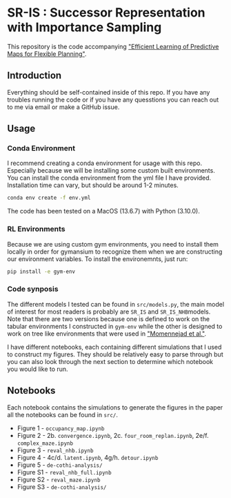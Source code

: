 # SR-IS : Successor Representation with Importance Sampling
This repository is the code accompanying ["Efficient Learning of Predictive Maps for Flexible Planning"](https://osf.io/preprints/psyarxiv/ak57f).

## Introduction
Everything should be self-contained inside of this repo. If you have any troubles running the code or if you have any quesstions you can reach out to me via email or make a GitHub issue.

## Usage
### Conda Environment
I recommend creating a conda environment for usage with this repo. Especially because we will be installing some custom built environments. You can install the conda environment from the yml file I have provided. Installation time can vary, but should be around 1-2 minutes.
```bash
conda env create -f env.yml
```

The code has been tested on a MacOS (13.6.7) with Python (3.10.0).

### RL Environments
Because we are using custom gym environments, you need to install them locally in order for gymansium to recognize them when we are constructing our environment variables. To install the environemnts, just run:
```bash
pip install -e gym-env
```

### Code synposis
The different models I tested can be found in `src/models.py`, the main model of interest for most readers is probably are `SR_IS` and `SR_IS_NHB`models. Note that there are two versions because one is defined to work on the tabular environments I constructed in `gym-env` while the other is designed to work on tree like environments that were used in ["Momennejad et al."](https://scholar.google.com/citations?view_op=view_citation&hl=en&user=OFdUAJwAAAAJ&citation_for_view=OFdUAJwAAAAJ:Tyk-4Ss8FVUC).

I have different notebooks, each containing different simulations that I used to construct my figures. They should be relatively easy to parse through but you can also look through the next section to determine which notebook you would like to run.

## Notebooks
Each notebook contains the simulations to generate the figures in the paper all the notebooks can be found in `src/`.
* Figure 1 - `occupancy_map.ipynb`
* Figure 2 - 2b. `convergence.ipynb`, 2c. `four_room_replan.ipynb`, 2e/f. `complex_maze.ipynb`
* Figure 3 - `reval_nhb.ipynb`
* Figure 4 - 4c/d. `latent.ipynb`, 4g/h. `detour.ipynb`
* Figure 5 - `de-cothi-analysis/`
* Figure S1 - `reval_nhb_full.ipynb`
* Figure S2 - `reval_maze.ipynb`
* Figure S3 - `de-cothi-analysis/`